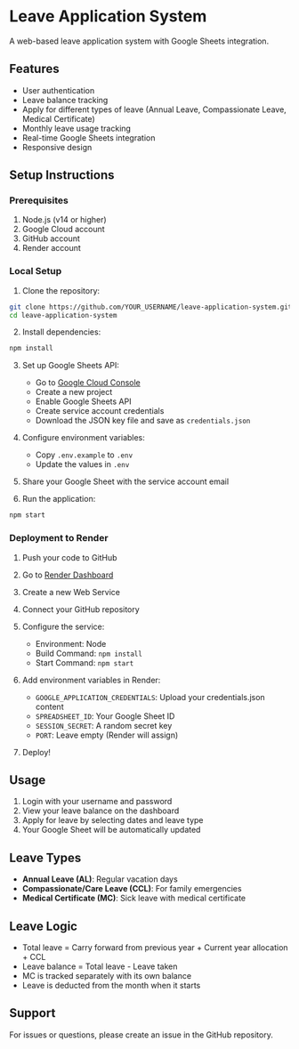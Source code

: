 # Leave Application System

A web-based leave application system with Google Sheets integration.

## Features

- User authentication
- Leave balance tracking
- Apply for different types of leave (Annual Leave, Compassionate Leave, Medical Certificate)
- Monthly leave usage tracking
- Real-time Google Sheets integration
- Responsive design

## Setup Instructions

### Prerequisites

1. Node.js (v14 or higher)
2. Google Cloud account
3. GitHub account
4. Render account

### Local Setup

1. Clone the repository:
```bash
git clone https://github.com/YOUR_USERNAME/leave-application-system.git
cd leave-application-system
```

2. Install dependencies:
```bash
npm install
```

3. Set up Google Sheets API:
   - Go to [Google Cloud Console](https://console.cloud.google.com/)
   - Create a new project
   - Enable Google Sheets API
   - Create service account credentials
   - Download the JSON key file and save as `credentials.json`

4. Configure environment variables:
   - Copy `.env.example` to `.env`
   - Update the values in `.env`

5. Share your Google Sheet with the service account email

6. Run the application:
```bash
npm start
```

### Deployment to Render

1. Push your code to GitHub

2. Go to [Render Dashboard](https://dashboard.render.com/)

3. Create a new Web Service

4. Connect your GitHub repository

5. Configure the service:
   - Environment: Node
   - Build Command: `npm install`
   - Start Command: `npm start`

6. Add environment variables in Render:
   - `GOOGLE_APPLICATION_CREDENTIALS`: Upload your credentials.json content
   - `SPREADSHEET_ID`: Your Google Sheet ID
   - `SESSION_SECRET`: A random secret key
   - `PORT`: Leave empty (Render will assign)

7. Deploy!

## Usage

1. Login with your username and password
2. View your leave balance on the dashboard
3. Apply for leave by selecting dates and leave type
4. Your Google Sheet will be automatically updated

## Leave Types

- **Annual Leave (AL)**: Regular vacation days
- **Compassionate/Care Leave (CCL)**: For family emergencies
- **Medical Certificate (MC)**: Sick leave with medical certificate

## Leave Logic

- Total leave = Carry forward from previous year + Current year allocation + CCL
- Leave balance = Total leave - Leave taken
- MC is tracked separately with its own balance
- Leave is deducted from the month when it starts

## Support

For issues or questions, please create an issue in the GitHub repository.
